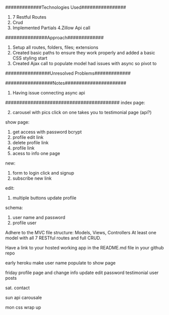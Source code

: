 #############Technologies Used################
1. 7 Restful Routes
2. Crud
3. Implemented Partials
4.Zillow Api call

###############Approach#############
1. Setup all routes, folders, files; extensions
2. Created basic paths to ensure they work properly and added a basic CSS styling start
3. Created Ajax call to populate model had issues with async so pivot to 

################Unresolved Problems#############

#################Notes######################
1. Having issue connecting async api


#########################################
index page: 

2. carousel with pics click on one takes you to testimonial page (api?)

show page:
1. get access with password bcrypt
2. profile edit link
3. delete profile link
4. profile link
5. acess to info one page

new:
1. form to login click and signup
2.  subscribe new link

edit:
1. multiple buttons update profile

schema:
1. user name and password
2. profile user

Adhere to the MVC file structure: Models, Views, Controllers
At least one model with all 7 RESTful routes and full CRUD.



Have a link to your hosted working app in the README.md file in your github repo


early
heroku
make user name populate to show page



friday
profile page and change info update edit password
testimonial user posts





sat.
contact

sun
api
carousale

mon
css wrap up



